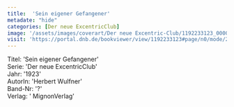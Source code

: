 ```yaml
---
title:  'Sein eigener Gefangener'
metadate: "hide"
categories: [Der neue ExcentricClub]
image: '/assets/images/coverart/Der neue Excentric-Club/1192233123_00000010.jpg'
visit: 'https://portal.dnb.de/bookviewer/view/1192233123#page/n0/mode/2up'
---
```

Titel: 'Sein eigener Gefangener' <br>
Serie: 'Der neue ExcentricClub' <br>
Jahr: '1923' <br>
AutorIn: 'Herbert Wulfner' <br>
Band-Nr: '?' <br>
Verlag: ' MignonVerlag'